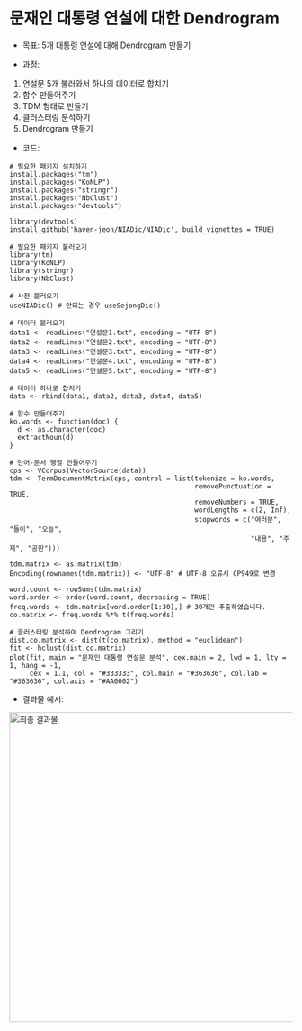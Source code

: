 # 문재인 대통령 연설에 대한 Dendrogram 

- 목표: 5개 대통령 연설에 대해 Dendrogram 만들기

- 과정: 
1. 연설문 5개 불러와서 하나의 데이터로 합치기
2. 함수 만들어주기
3. TDM 형태로 만들기
4. 클러스터링 분석하기
5. Dendrogram 만들기

- 코드:
<pre><code># 필요한 패키지 설치하기
install.packages("tm")
install.packages("KoNLP")
install.packages("stringr")
install.packages("NbClust")
install.packages("devtools")

library(devtools)
install_github('haven-jeon/NIADic/NIADic', build_vignettes = TRUE)

# 필요한 패키지 불러오기
library(tm)
library(KoNLP)
library(stringr)
library(NbClust)

# 사전 불러오기
useNIADic() # 안되는 경우 useSejongDic()

# 데이터 불러오기
data1 <- readLines("연설문1.txt", encoding = "UTF-8")
data2 <- readLines("연설문2.txt", encoding = "UTF-8")
data3 <- readLines("연설문3.txt", encoding = "UTF-8")
data4 <- readLines("연설문4.txt", encoding = "UTF-8")
data5 <- readLines("연설문5.txt", encoding = "UTF-8")

# 데이터 하나로 합치기
data <- rbind(data1, data2, data3, data4, data5)

# 함수 만들어주기
ko.words <- function(doc) {
  d <- as.character(doc)
  extractNoun(d)
}
  
# 단어-문서 행렬 만들어주기
cps <- VCorpus(VectorSource(data))
tdm <- TermDocumentMatrix(cps, control = list(tokenize = ko.words,
                                              removePunctuation = TRUE,
                                              removeNumbers = TRUE,
                                              wordLengths = c(2, Inf),
                                              stopwords = c("여러분", "들이", "오늘",
                                                            "내용", "주제", "공판")))
  
tdm.matrix <- as.matrix(tdm)
Encoding(rownames(tdm.matrix)) <- "UTF-8" # UTF-8 오류시 CP949로 변경
  
word.count <- rowSums(tdm.matrix)
word.order <- order(word.count, decreasing = TRUE)
freq.words <- tdm.matrix[word.order[1:30],] # 30개만 추출하였습니다.
co.matrix <- freq.words %*% t(freq.words)

# 클러스터링 분석하여 Dendrogram 그리기
dist.co.matrix <- dist(t(co.matrix), method = "euclidean")
fit <- hclust(dist.co.matrix)
plot(fit, main = "문재인 대통령 연설문 분석", cex.main = 2, lwd = 1, lty = 1, hang = -1,
     cex = 1.1, col = "#333333", col.main = "#363636", col.lab = "#363636", col.axis = "#AA0002")</code></pre>
     
- 결과물 예시:
<p><img src="https://github.com/draxcel/korean_president_speech/blob/master/%EA%B2%B0%EA%B3%BC%EB%AC%BC.png?raw=true" alt="최종 결과물" width="650" height="550"></p>
